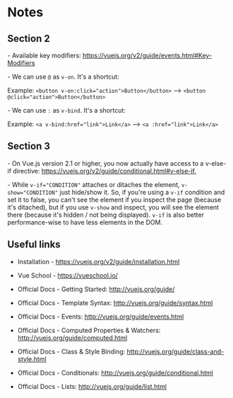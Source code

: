 # Notes

## Section 2

\- Available key modifiers: <https://vuejs.org/v2/guide/events.html#Key-Modifiers>

\- We can use `@` as `v-on`. It's a shortcut:

Example:  `<button v-on:click="action">Button</button>` --> `<button @click="action">Button</button>`

\- We can use `:` as `v-bind`. It's a shortcut:

Example: `<a v-bind:href="link">Link</a>` --> `<a :href="link">Link</a>`

## Section 3

\- On Vue.js version 2.1 or higher, you now actually have access to a v-else-if  directive:  <https://vuejs.org/v2/guide/conditional.html#v-else-if.>

\- While `v-if="CONDITION"` attaches or ditaches the element, `v-show="CONDITION"` just hide/show it. So, if you're using a `v-if` condition and set it to false, you can't see the element if you inspect the page (because it's ditached), but if you use `v-show` and inspect, you will see the element there (because it's hidden / not being displayed). `v-if` is also better performance-wise to have less elements in the DOM.

## Useful links

- Installation - <https://vuejs.org/v2/guide/installation.html>

- Vue School - <https://vueschool.io/>

- Official Docs - Getting Started: <http://vuejs.org/guide/>

- Official Docs - Template Syntax: <http://vuejs.org/guide/syntax.html>

- Official Docs - Events: <http://vuejs.org/guide/events.html>

- Official Docs - Computed Properties & Watchers: <http://vuejs.org/guide/computed.html>

- Official Docs - Class & Style Binding: <http://vuejs.org/guide/class-and-style.html>

- Official Docs - Conditionals: <http://vuejs.org/guide/conditional.html>

- Official Docs - Lists: <http://vuejs.org/guide/list.html>